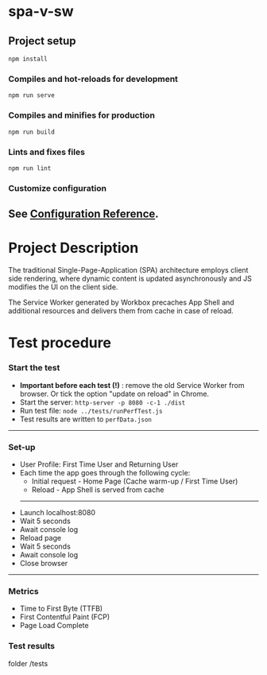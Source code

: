 # spa-v-sw

## Project setup
```
npm install
```
### Compiles and hot-reloads for development
```
npm run serve
```
### Compiles and minifies for production
```
npm run build
```
### Lints and fixes files
```
npm run lint
```
### Customize configuration
See [Configuration Reference](https://cli.vuejs.org/config/).
------------------------------------------------------------------------------

# Project Description
The traditional Single-Page-Application (SPA) architecture employs client side rendering, where dynamic content is updated asynchronously and JS modifies the UI on the client side.

The Service Worker generated by Workbox precaches App Shell and additional resources and delivers them from cache in case of reload.

# Test procedure
### Start the test
- __Important before each test (!)__ : remove the old Service Worker from browser. Or tick the option "update on reload" in Chrome. 
- Start the server: `http-server -p 8080 -c-1 ./dist`
- Run test file: `node ../tests/runPerfTest.js`
- Test results are written to `perfData.json`
---------------------------------------
### Set-up
- User Profile: First Time User and Returning User
- Each time the app goes through the following cycle:
    - Initial request - Home Page (Cache warm-up / First Time User)
    - Reload - App Shell is served from cache
    ---------------------------------------
- Launch localhost:8080
- Wait 5 seconds
- Await console log
- Reload page
- Wait 5 seconds
- Await console log
- Close browser
---------------------------------------
### Metrics
- Time to First Byte (TTFB)
- First Contentful Paint (FCP)
- Page Load Complete 

### Test results
folder /tests


